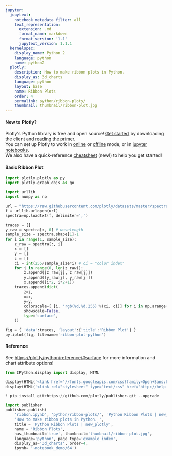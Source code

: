 ```yaml
---
jupyter:
  jupytext:
    notebook_metadata_filter: all
    text_representation:
      extension: .md
      format_name: markdown
      format_version: '1.1'
      jupytext_version: 1.1.1
  kernelspec:
    display_name: Python 2
    language: python
    name: python2
  plotly:
    description: How to make ribbon plots in Python.
    display_as: 3d_charts
    language: python
    layout: base
    name: Ribbon Plots
    order: 4
    permalink: python/ribbon-plots/
    thumbnail: thumbnail/ribbon-plot.jpg
---
```


#### New to Plotly?
Plotly's Python library is free and open source! [Get started](https://plot.ly/python/getting-started/) by downloading the client and [reading the primer](https://plot.ly/python/getting-started/).
<br>You can set up Plotly to work in [online](https://plot.ly/python/getting-started/#initialization-for-online-plotting) or [offline](https://plot.ly/python/getting-started/#initialization-for-offline-plotting) mode, or in [jupyter notebooks](https://plot.ly/python/getting-started/#start-plotting-online).
<br>We also have a quick-reference [cheatsheet](https://images.plot.ly/plotly-documentation/images/python_cheat_sheet.pdf) (new!) to help you get started!


#### Basic Ribbon Plot

```python
import plotly.plotly as py
import plotly.graph_objs as go

import urllib
import numpy as np

url = "https://raw.githubusercontent.com/plotly/datasets/master/spectral.csv"
f = urllib.urlopen(url)
spectra=np.loadtxt(f, delimiter=',')

traces = []
y_raw = spectra[:, 0] # wavelength
sample_size = spectra.shape[1]-1
for i in range(1, sample_size):
    z_raw = spectra[:, i]
    x = []
    y = []
    z = []
    ci = int(255/sample_size*i) # ci = "color index"
    for j in range(0, len(z_raw)):
        z.append([z_raw[j], z_raw[j]])
        y.append([y_raw[j], y_raw[j]])
        x.append([i*2, i*2+1])
    traces.append(dict(
        z=z,
        x=x,
        y=y,
        colorscale=[ [i, 'rgb(%d,%d,255)'%(ci, ci)] for i in np.arange(0,1.1,0.1) ],
        showscale=False,
        type='surface',
    ))

fig = { 'data':traces, 'layout':{'title':'Ribbon Plot'} }
py.iplot(fig, filename='ribbon-plot-python')
```

#### Reference
See https://plot.ly/python/reference/#surface for more information and chart attribute options!

```python
from IPython.display import display, HTML

display(HTML('<link href="//fonts.googleapis.com/css?family=Open+Sans:600,400,300,200|Inconsolata|Ubuntu+Mono:400,700" rel="stylesheet" type="text/css" />'))
display(HTML('<link rel="stylesheet" type="text/css" href="http://help.plot.ly/documentation/all_static/css/ipython-notebook-custom.css">'))

! pip install git+https://github.com/plotly/publisher.git --upgrade

import publisher
publisher.publish(
    'ribbon.ipynb', 'python/ribbon-plots/', 'Python Ribbon Plots | new_plotly',
    'How to make ribbon plots in Python. ',
    title = 'Python Ribbon Plots | new_plotly',
    name = 'Ribbon Plots',
    has_thumbnail='true', thumbnail='thumbnail/ribbon-plot.jpg',
    language='python', page_type='example_index',
    display_as='3d_charts', order=4,
    ipynb= '~notebook_demo/64')
```

```python

```
